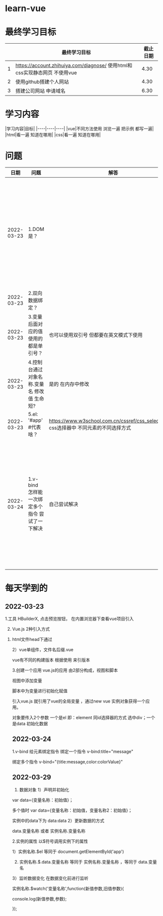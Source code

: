 # learn-vue

最终学习目标
=================


||最终学习目标|截止日期|
|----|----|----|
|1|https://account.zhihuiya.com/diagnose/ 使用html和css实现静态网页 不使用vue|4.30|
|2|使用github搭建个人网站            |4.30|
|3|搭建公司网站 申请域名             |6.30|



学习内容
=================

|学习内容|目标|
|----|----|----|
|vue|不同方法使用 浏览一遍 把示例 都写一遍|
|html|看一遍 知道在哪用|
|css|看一遍 知道在哪用|


问题
=================


|日期|问题|解答|注意|
|----|----|----|----|
|2022-03-23|1.DOM是？||在英文模式下写;在控制台可以看到报错;也可以通过控制台修改变量值|
|2022-03-23|2.双向数据绑定？|||
|2022-03-23|3.变量后面对应的值 使用的都是单引号？|也可以使用双引号 但都要在英文模式下使用	||
|2022-03-23|4.控制台通过对象名称.变量名 修改值 生命短?|是的 在内存中修改	||
|2022-03-23|5.el: '#app'    #代表啥？|https://www.w3school.com.cn/cssref/css_selectors.asp  css选择器中 不同元素的不同选择方式	||
|2022-03-24|1.v-bind 怎样能一次绑定多个指令  尝试了一下解决  |自己尝试解决|1.举一反三 2.知道了平常页面上hover元素出现tooltip是如何实现的，文本颜色的设置|





每天学到的
=================


2022-03-23
-----------------


1.工具
HBuilderX,  点击预览按钮， 在内置浏览器下查看vue项目引入

2. Vue.js 2种引入方式
1) html文件head下通过<script>引入vue.js

<script src="vue.js"  type="text/javascript"  chartset="UTF-8"> </script>

2）vue单组件，文件名后缀.vue

vue有不同的构建版本 根据使用 来引版本

3.创建一个应用
vue.js的应用 由2部分构成，视图和脚本

视图中添加变量

脚本中为变量进行初始化赋值

引入vue.js 就引用了vue的全局变量 ，通过new vue 实例对象获得一个应用。

对象要传入2个参数   一个是el  即：element 同id选择器的方式 选中div；一个是data  初始化数据



2022-03-24
-----------------
 
1.v-bind 给元素绑定指令
绑定一个指令 v-bind:title="message"

绑定多个指令 v-bind="{title:message,color:colorValue}"

2022-03-29
-----------------
  
1. 数据对象
1）声明并初始化

var data={变量名称：初始值}；

多个值时 var data={变量名称：初始值，变量名称2：初始值}；

实例中的data下为 data:data
2）更新数据的方式

data.变量名称 或者 实例名称.变量名称

2.实例的属性
以$符号调用实例下的属性

1）实例名称.$el      等同于 document.getElementById('app')

2)  实例名称.$.data.变量名称     等同于   实例名称.变量名称 ，等同于  data.变量名

3）监听数据变化    在数据变化前进行监听

实例名称.$watch('变量名称',function(新值参数,旧值参数){

console.log(新值参数,参数);

});
